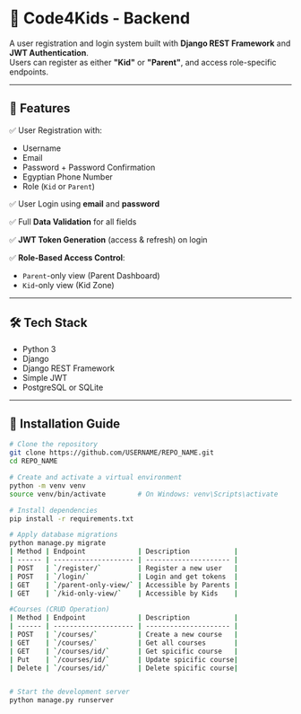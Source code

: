 # 🧠 Code4Kids - Backend

A user registration and login system built with **Django REST Framework** and **JWT Authentication**.  
Users can register as either **"Kid"** or **"Parent"**, and access role-specific endpoints.

---

## 📌 Features

✅ User Registration with:
- Username  
- Email  
- Password + Password Confirmation  
- Egyptian Phone Number  
- Role (`Kid` or `Parent`)  

✅ User Login using **email** and **password**

✅ Full **Data Validation** for all fields

✅ **JWT Token Generation** (access & refresh) on login

✅ **Role-Based Access Control**:
- `Parent`-only view (Parent Dashboard)  
- `Kid`-only view (Kid Zone)

---

## 🛠️ Tech Stack

- Python 3  
- Django  
- Django REST Framework  
- Simple JWT  
- PostgreSQL or SQLite

---

## 🚀 Installation Guide

```bash
# Clone the repository
git clone https://github.com/USERNAME/REPO_NAME.git
cd REPO_NAME

# Create and activate a virtual environment
python -m venv venv
source venv/bin/activate        # On Windows: venv\Scripts\activate

# Install dependencies
pip install -r requirements.txt

# Apply database migrations
python manage.py migrate
| Method | Endpoint             | Description           |
| ------ | -------------------- | --------------------- |
| POST   | `/register/`         | Register a new user   |
| POST   | `/login/`            | Login and get tokens  |
| GET    | `/parent-only-view/` | Accessible by Parents |
| GET    | `/kid-only-view/`    | Accessible by Kids    |

#Courses (CRUD Operation)
| Method | Endpoint             | Description           |
| ------ | -------------------- | --------------------- |
| POST   | `/courses/`          | Create a new course   |
| GET    | `/courses/`          | Get all courses       |
| GET    | `/courses/id/`       | Get spicific course   |
| Put    | `/courses/id/`       | Update spicific course|
| Delete | `/courses/id/`       | Delete spicific course|


# Start the development server
python manage.py runserver
